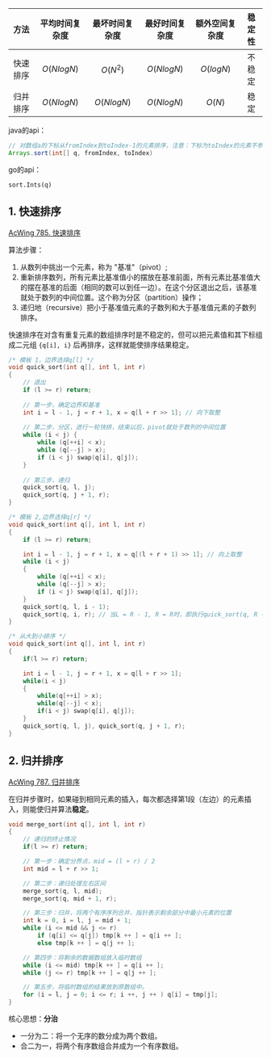 |   方法   | 平均时间复杂度 | 最坏时间复杂度 | 最好时间复杂度 | 额外空间复杂度 | 稳定性 |
| :------: | :------------: | :------------: | :------------: | :------------: | :----: |
| 快速排序 |   $O(NlogN)$   |    $O(N^2)$    |   $O(NlogN)$   |   $O(logN)$    | 不稳定 |
| 归并排序 |   $O(NlogN)$   |   $O(NlogN)$   |   $O(NlogN)$   |     $O(N)$     |  稳定  |

java的api：

```java
// 对数组a的下标从fromIndex到toIndex-1的元素排序，注意：下标为toIndex的元素不参与排序*
Arrays.sort(int[] q, fromIndex, toIndex)
```

go的api：

```
sort.Ints(q)
```

## 1. 快速排序

[AcWing 785. 快速排序](https://www.acwing.com/problem/content/787/)

算法步骤：

1. 从数列中挑出一个元素，称为 "基准"（pivot）;
2. 重新排序数列，所有元素比基准值小的摆放在基准前面，所有元素比基准值大的摆在基准的后面（相同的数可以到任一边）。在这个分区退出之后，该基准就处于数列的中间位置。这个称为分区（partition）操作；
3. 递归地（recursive）把小于基准值元素的子数列和大于基准值元素的子数列排序。

快速排序在对含有重复元素的数组排序时是不稳定的，但可以把元素值和其下标组成二元组 `{q[i], i}` 后再排序，这样就能使排序结果稳定。


```cpp
/* 模板 1，边界选择q[l] */
void quick_sort(int q[], int l, int r)
{
    // 退出
    if (l >= r) return;
    
    // 第一步，确定边界和基准
    int i = l - 1, j = r + 1, x = q[l + r >> 1]; // 向下取整
    
    // 第二步，分区，进行一轮快排，结束以后，pivot就处于数列的中间位置
    while (i < j) {
        while (q[++i] < x);
		while (q[--j] > x);
        if (i < j) swap(q[i], q[j]);
    }
    
    // 第三步，递归
    quick_sort(q, l, j);
    quick_sort(q, j + 1, r);
}
```

```cpp
/* 模板 2,边界选择q[r] */
void quick_sort(int q[], int l, int r)
{
    if (l >= r) return;

    int i = l - 1, j = r + 1, x = q[(l + r + 1) >> 1]; // 向上取整
    while (i < j)
    {
        while (q[++i] < x);
		while (q[--j] > x);
        if (i < j) swap(q[i], q[j]);
    }
    quick_sort(q, l, i - 1); 
    quick_sort(q, i, r); // 当L = R - 1, R = R时，即执行quick_sort(q, R - 1, R)时，会陷入无限递归，所以上面使用i-1，这里使用i
}
```

```cpp
/* 从大到小排序 */
void quick_sort(int q[], int l, int r)
{
    if(l >= r) return;

    int i = l - 1, j = r + 1, x = q[l + r >> 1];
    while(i < j)
    {
        while(q[++i] > x);
        while(q[--j] < x);
        if(i < j) swap(q[i], q[j]);
    }
    quick_sort(q, l, j), quick_sort(q, j + 1, r);
}
```

## 2. 归并排序

[AcWing 787. 归并排序](https://www.acwing.com/problem/content/789/)

在归并步骤时，如果碰到相同元素的插入，每次都选择第1段（左边）的元素插入，则能使归并算法**稳定**。

```cpp
void merge_sort(int q[], int l, int r)
{
    // 递归的终止情况
    if(l >= r) return;

    // 第一步：确定分界点，mid = (l + r) / 2
    int mid = l + r >> 1;

    // 第二步：递归处理左右区间
    merge_sort(q, l, mid);
    merge_sort(q, mid + 1, r);

    // 第三步：归并，将两个有序序列合并，指针表示剩余部分中最小元素的位置
    int k = 0, i = l, j = mid + 1;
    while (i <= mid && j <= r)
        if (q[i] <= q[j]) tmp[k ++ ] = q[i ++ ];
        else tmp[k ++ ] = q[j ++ ];

    // 第四步：将剩余的数据数组放入临时数组
    while (i <= mid) tmp[k ++ ] = q[i ++ ];
    while (j <= r) tmp[k ++ ] = q[j ++ ];

    // 第五步，将临时数组的结果放到原数组中。
    for (i = l, j = 0; i <= r; i ++, j ++ ) q[i] = tmp[j];
}
```

核心思想：**分治**

+ 一分为二：将一个无序的数分成为两个数组。
+ 合二为一，将两个有序数组合并成为一个有序数组。











